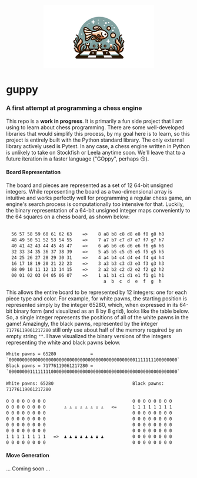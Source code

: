 <p align="center">
<img src="guppy.png" alt="Guppy" width="300"/>
</p>

# guppy
### A first attempt at programming a chess engine
This repo is a __work in progress__. It is primarily a fun side project that I am using to learn about chess programming. There are some well-developed libraries that would simplify this process, by my goal here is to learn, so this project is entirely built with the Python standard library. The only external library actively used is Pytest. In any case, a chess engine written in Python is unlikely to take on Stockfish or Leela anytime soon. We'll leave that to a future iteration in a faster language ("GOppy", perhaps :smirk:).

#### Board Representation
The board and pieces are represented as a set of 12 64-bit unsigned integers. While representing the board as a two-dimensional array is intuitive and works perfectly well for programming a regular chess game, an engine's search process is computationally too intensive for that. Luckily, the binary representation of a 64-bit unsigned integer maps conveniently to the 64 squares on a chess board, as shown below:

```

  56 57 58 59 60 61 62 63    =>    8 a8 b8 c8 d8 e8 f8 g8 h8
  48 49 50 51 52 53 54 55    =>    7 a7 b7 c7 d7 e7 f7 g7 h7
  40 41 42 43 44 45 46 47    =>    6 a6 b6 c6 d6 e6 f6 g6 h6
  32 33 34 35 36 37 38 39    =>    5 a5 b5 c5 d5 e5 f5 g5 h5
  24 25 26 27 28 29 30 31    =>    4 a4 b4 c4 d4 e4 f4 g4 h4
  16 17 18 19 20 21 22 23    =>    3 a3 b3 c3 d3 e3 f3 g3 h3
  08 09 10 11 12 13 14 15    =>    2 a2 b2 c2 d2 e2 f2 g2 h2
  00 01 02 03 04 05 06 07    =>    1 a1 b1 c1 d1 e1 f1 g1 h1
                                     a  b  c  d  e  f  g  h
```
This allows the entire board to be represented by 12 integers: one for each piece type and color. For example, for white pawns, the starting position is represented simply by the integer 65280, which, when expressed in its 64-bit binary form (and visualized as an 8 by 8 grid), looks like the table below. So, a single integer represents the positions of all of the white pawns in the game! Amazingly, the black pawns, represented by the integer `71776119061217280` still only use about half of the memory required by an empty string `""`. I have visualized the binary versions of the integers representing the white and black pawns below.

```
White pawns = 65280             = `0000000000000000000000000000000000000000000000001111111100000000`
Black pawns = 71776119061217280 = `0000000011111111000000000000000000000000000000000000000000000000`

White pawns: 65280                              Black pawns: 71776119061217280

0 0 0 0 0 0 0 0                                 0 0 0 0 0 0 0 0
0 0 0 0 0 0 0 0       ♙ ♙ ♙ ♙ ♙ ♙ ♙ ♙   <=      1 1 1 1 1 1 1 1
0 0 0 0 0 0 0 0                                 0 0 0 0 0 0 0 0
0 0 0 0 0 0 0 0                                 0 0 0 0 0 0 0 0
0 0 0 0 0 0 0 0                                 0 0 0 0 0 0 0 0
0 0 0 0 0 0 0 0                                 0 0 0 0 0 0 0 0
1 1 1 1 1 1 1 1   =>  ♟︎ ♟︎ ♟︎ ♟︎ ♟︎ ♟︎ ♟︎ ♟︎           0 0 0 0 0 0 0 0
0 0 0 0 0 0 0 0                                 0 0 0 0 0 0 0 0
```

#### Move Generation
... Coming soon ...
